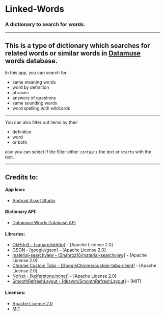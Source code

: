 # Linked-Words
### A dictionary to search for words.

---

This is a type of dictionary which searches for related words or similar words in [Datamuse](https://api.datamuse.com/) words database.
---

In this app, you can search for
  + same meaning words
  + word by definition
  + phrases
  + answers of questions
  + same sounding words
  + word spelling with wildcards

---

You can also filter out items by their
  + definition
  + word
  + or both
  
also you can select if the filter either `contains` the text or `starts` with the text.


---

Credits to:
-
#### App Icon:
  + [Android Asset Studio](https://romannurik.github.io/AndroidAssetStudio/icons-launcher.html)

#### Dictionary API:
  + [Datamuse Words Database API](https://www.datamuse.com/api/)

#### Libraries:
  + [OkHttp3 *-* \[square/okhttp\]](https://github.com/square/okhttp) *-* \[Apache License 2.0\]
  + [GSON *-* \[google/gson\]](https://github.com/google/gson) *-* \[Apache License 2.0\]
  + [material-searchview *-* \[Shahroz16/material-searchview\]](https://github.com/Shahroz16/material-searchview) *-* \[Apache License 2.0\]
  + [Chrome Custom Tabs *-* \[GoogleChrome/custom-tabs-client\]](https://github.com/GoogleChrome/custom-tabs-client) *-* \[Apache License 2.0\]
  + [NoNet *-* \[keiferstone/nonet\]](https://github.com/keiferstone/nonet) *-* \[Apache License 2.0\]
  + [SmoothRefreshLayout *-* \[dkzwm/SmoothRefreshLayout\]](https://github.com/dkzwm/SmoothRefreshLayout) *-* \[MIT\]

#### Licenses:
  + [Apache License 2.0](https://www.apache.org/licenses/LICENSE-2.0)
  + [MIT](https://en.wikipedia.org/wiki/MIT_License)
